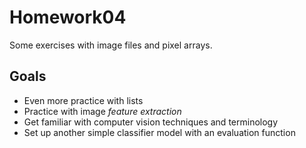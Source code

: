 # Homework04

Some exercises with image files and pixel arrays.

## Goals

- Even more practice with lists
- Practice with image _feature extraction_
- Get familiar with computer vision techniques and terminology
- Set up another simple classifier model with an evaluation function
